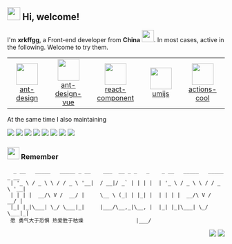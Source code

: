 <h2> <img src="https://emojis.slackmojis.com/emojis/images/1588315024/8823/hyperkitty.gif?1588315024" width="30" /> Hi, welcome! </h2>

I'm **xrkffgg**, a Front-end developer from **China** <img src="https://image.flaticon.com/icons/svg/630/630667.svg" width="28" />. In most cases, active in the following. Welcome to try them.

<table>
  <tr>
    <td align="center" width="160">
      <a href="https://github.com/ant-design/ant-design">
        <img src="https://avatars1.githubusercontent.com/u/12101536?s=200&v=4" width="50" />
        <br />
        ant-design
      </a>
    </td>
    <td align="center" width="160">
      <a href="https://github.com/vueComponent/ant-design-vue">
        <img src="https://avatars2.githubusercontent.com/u/32120805?s=200&v=4" width="50" />
        <br />
        ant-design-vue
      </a>
    </td>
    <td align="center" width="160">
      <a href="https://github.com/react-component">
        <img src="https://avatars1.githubusercontent.com/u/9441414?s=200&v=4" width="50" />
        <br />
        react-component
      </a>
    </td>
    <td align="center" width="160">
      <a href="https://github.com/umijs">
        <img src="https://avatars2.githubusercontent.com/u/33895495?s=200&v=4" width="50" />
        <br />
        umijs
      </a>
    </td>
    <td align="center" width="160">
      <a href="https://github.com/actions-cool">
        <img src="https://avatars1.githubusercontent.com/u/73879334?s=200&v=4" width="50" />
        <br />
        actions-cool
      </a>
    </td>
  </tr>
</table>

At the same time I also maintaining

[![](https://img.shields.io/badge/zoo-js-ff69b4?style=flat-square)](https://github.com/zoo-js)
[![](https://img.shields.io/badge/dark-js-bfbfbf?style=flat-square)](https://github.com/dark-js)
[![](https://img.shields.io/badge/image-component-fa8c16?style=flat-square)](https://github.com/image-component)
[![](https://img.shields.io/badge/one-template-08979c?style=flat-square)](https://github.com/one-template)
[![](https://img.shields.io/badge/K-tools-%239287e7?style=flat-square)](https://github.com/xrkffgg/Ktools)
[![](https://img.shields.io/badge/K-notes-%231890ff?style=flat-square)](https://github.com/xrkffgg/Knotes)
[![](https://img.shields.io/badge/K-vue-3eaf7c?style=flat-square)](https://github.com/xrkffgg/Kvue)
[![](https://img.shields.io/badge/K-progress-%23ff7875?style=flat-square)](https://github.com/xrkffgg/k-progress)

<h3> <img src="https://emojis.slackmojis.com/emojis/images/1569381018/6481/heart-8bit-1.gif?1569381018" width="28" /> Remember</h3>

```
  _ __   _____   _____ _ __    ___  __ _ _   _    _ __   _____   _____ _ __
 | '_ \ / _ \ \ / / _ \ '__|  / __|/ _` | | | |  | '_ \ / _ \ \ / / _ \ '__|
 | | | |  __/\ V /  __/ |     \__ \ (_| | |_| |  | | | |  __/\ V /  __/ |
 |_| |_|\___| \_/ \___|_|     |___/\__,_|\__, |  |_| |_|\___| \_/ \___|_|
 愿 勇气大于恐惧 热爱胜于枯燥                 |___/
```

<p align="right">
<img src="https://visitor-badge.glitch.me/badge?page_id=xrkffgg.xrkffgg" />
<img src="http://hits.dwyl.com/xrkffgg/xrkffgg.svg" />
</p>
